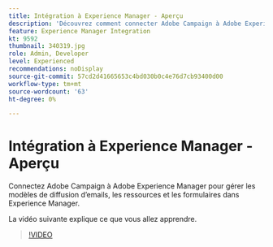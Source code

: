 ```yaml
---
title: Intégration à Experience Manager - Aperçu
description: 'Découvrez comment connecter Adobe Campaign à Adobe Experience Manager pour vous permettre de gérer des modèles de diffusion d’emails, des ressources et des formulaires dans Experience Manager. '
feature: Experience Manager Integration
kt: 9592
thumbnail: 340319.jpg
role: Admin, Developer
level: Experienced
recommendations: noDisplay
source-git-commit: 57cd2d41665653c4bd030b0c4e76d7cb93400d00
workflow-type: tm+mt
source-wordcount: '63'
ht-degree: 0%

---
```


# Intégration à Experience Manager - Aperçu

Connectez Adobe Campaign à Adobe Experience Manager pour gérer les modèles de diffusion d’emails, les ressources et les formulaires dans Experience Manager.

La vidéo suivante explique ce que vous allez apprendre.

>[!VIDEO](https://video.tv.adobe.com/v/340319?quality=12)
